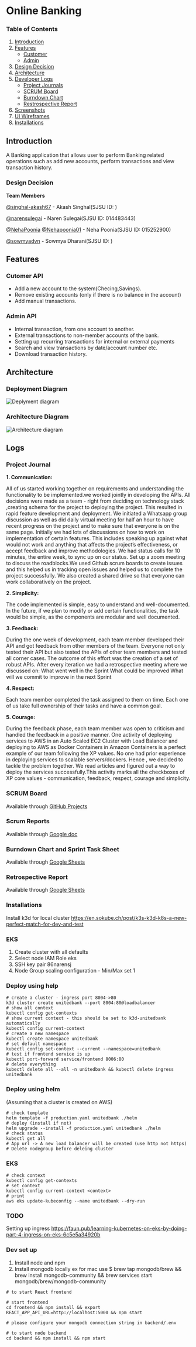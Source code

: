 
# Online Banking

### Table of Contents

1. [Introduction](#introduction)
2. [Features](#features)
    - [Customer](#features)
    - [Admin](#features)
3. [Design Decision](#introduction) 
4. [Architecture](#architecture)
5. [Developer Logs](#logs)
    - [Project Journals](#logs)
    - [SCRUM Board](#logs)
    - [Burndown Chart](#logs)
    - [Restrospective Report](#logs)
6. [Screenshots]()
7. [UI Wireframes]()
8. [Installations]()


## Introduction

A Banking application that allows user to perform Banking related operations such as add new accounts, perform transactions and view transaction history.

### Design Decision



<strong>Team Members</strong>

[@singhal-akash67](https://github.com/singhal-akash67) - Akash Singhal(SJSU ID: )

[@narensulegai](https://github.com/narensulegai) - Naren Sulegai(SJSU ID: 014483443)

[@NehaPoonia](https://github.com/NehaPoonia)
[@Nehapoonia01](https://github.com/Nehapoonia01) - Neha Poonia(SJSU ID: 015252900)

[@sowmyadvn](https://github.com/sowmyadvn) - Sowmya Dharani(SJSU ID: )

## Features

### Cutomer API

- Add a new account to the system(Checing,Savings).
- Remove existing accounts (only if there is no balance in the account)
- Add manual transactions.

### Admin API

- Internal transaction, from one account to another.
- External transactions to non-member accounts of the bank.
- Setting up recurring transactions for internal or external payments
- Search and view transactions by date/account number etc.
- Download transaction history.

## Architecture

### Deployment Diagram

![Deplyment diagram](https://user-images.githubusercontent.com/436710/118338119-345f8200-b4ca-11eb-82e0-72777e22d6b8.png)

### Architecture Diagram

![Architecture diagram](https://user-images.githubusercontent.com/436710/118338194-59ec8b80-b4ca-11eb-811d-c6960975fa88.png)

## Logs

### Project Journal

<strong>1. Communication:</strong>

All of us started working together on requirements and understanding the functionality to be implemented.we worked jointly in developing the APIs. All decisions were made as a team - right from deciding on technology stack ,creating schema for the project to deploying the project. This resulted in rapid feature development and deployment.
We initiated a Whatsapp group discussion as well as did daily virtual meeting for half an hour to have recent progress on the project and to make sure that everyone is on the same page. Initially we had lots of discussions on how to work on implementation of certain features. This includes speaking up against what would not work and anything that affects the project’s effectiveness, or accept feedback and improve methodologies.
We had status calls for 10 minutes, the entire week, to sync up on our status. Set up a zoom meeting to discuss the roadblocks.We used Github scrum boards to create issues and this helped us in tracking open issues and helped us to complete the project successfully. We also created a shared drive so that everyone can work collaboratively on the project.


<strong>2. Simplicity:</strong>

The code implemented is simple, easy to understand and well-documented. In the future, if we plan to modify or add certain functionalities, the task would be simple, as the components are modular and well documented.


<strong>3. Feedback:</strong>

During the one week of development, each team member developed their API and got feedback from other members of the team. Everyone not only tested their API but also tested the APIs of other team members and tested all corner cases. The outcome of this effort was the creation of a set of robust APIs. After every iteration we had a retrospective meeting where we discussed on:
What went well in the Sprint
What could be improved
What will we commit to improve in the next Sprint

<strong>4. Respect:</strong>

Each team member completed the task assigned to them on time. Each one of us take full ownership of their tasks  and have a common goal.

<strong>5. Courage:</strong>

During the feedback phase, each team member was open to criticism and handled the feedback in a positive manner.
One activity of deploying services to AWS in an Auto Scaled EC2 Cluster with Load Balancer and deploying to AWS as Docker Containers in Amazon Containers is a perfect example of our team following the XP values. No one had prior experience in deploying services to scalable servers/dockers. Hence , we decided to tackle the problem together. We read articles and figured out a way to deploy the services successfully.This activity marks all the checkboxes of XP core values - communication, feedback, respect, courage and simplicity.


### SCRUM Board  
Available through [GitHub Projects](https://github.com/gopinathsjsu/team-project-team11/projects/1)

### Scrum Reports
Available through [Google doc](https://docs.google.com/document/d/1lR37BgjGFATiawGvg2b6EmVbriWMKsb0/edit#)

### Burndown Chart and Sprint Task Sheet
Available through [Google Sheets](https://docs.google.com/spreadsheets/d/118Si_9tcA6yhdAZxVI9X9ussRIL2_QdD/edit#gid=1553378638)

### Retrospective Report
Available through [Google Sheets](https://docs.google.com/spreadsheets/d/1OVUVLzsPvVqzPw-Gw1veBeDNmXOwAUsa/edit#gid=1151585607)



### Installations

Install k3d for local cluster 
https://en.sokube.ch/post/k3s-k3d-k8s-a-new-perfect-match-for-dev-and-test

### EKS
1. Create cluster with all defaults
2. Select node IAM Role eks
3. SSH key pair 86narensj
4. Node Group scaling configuration - Min/Max set 1

### Deploy using help
```
# create a cluster - ingress port 8004->80
k3d cluster create unitedbank --port 8004:80@loadbalancer
# show all context
kubectl config get-contexts
# show current context - this should be set to k3d-unitedbank automatically
kubectl config current-context
# create a new namespace
kubectl create namespace unitedbank
# set default namespace
kubectl config set-context --current --namespace=unitedbank
# test if frontend service is up
kubectl port-forward service/frontend 8006:80
# delete everything
kubectl delete all --all -n unitedbank && kubectl delete ingress unitedbank
```

### Deploy using helm
(Assuming that a cluster is created on AWS)
```
# check template
helm template -f production.yaml unitedbank ./helm
# deploy (install if not)
helm upgrade --install -f production.yaml unitedbank ./helm
# check status
kubectl get all
# App url -> A new load balancer will be created (use http not https)
# Delete nodegroup before deleing cluster
```

### EKS
```
# check context
kubectl config get-contexts
# set context
kubectl config current-context <context>
# print
aws eks update-kubeconfig --name unitedbank --dry-run
```

### TODO
Setting up ingress
https://faun.pub/learning-kubernetes-on-eks-by-doing-part-4-ingress-on-eks-6c5e5a34920b

### Dev set up 

1. Install node and npm
2. Install mongodb locally ex for mac use $  brew tap mongodb/brew && brew install mongodb-community && brew services start mongodb/brew/mongodb-community

```
# to start React frontend

# start frontend
cd frontend && npm install && export REACT_APP_API_URL=http://localhost:5000 && npm start

# please configure your mongodb connection string in backend/.env

# to start node backend
cd backend && npm install && npm start
```
